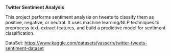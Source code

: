 **Twitter Sentiment Analysis**

This project performs sentiment analysis on tweets to classify them as positive, negative, or neutral. It uses machine learning/NLP techniques to preprocess text, extract features, and build a predictive model for sentiment classification.

DataSet: https://www.kaggle.com/datasets/yasserh/twitter-tweets-sentiment-dataset
